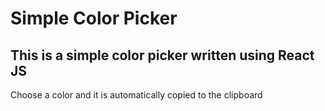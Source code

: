 # Simple Color Picker
## This is a simple color picker written using React JS

Choose a color and it is automatically copied to the clipboard